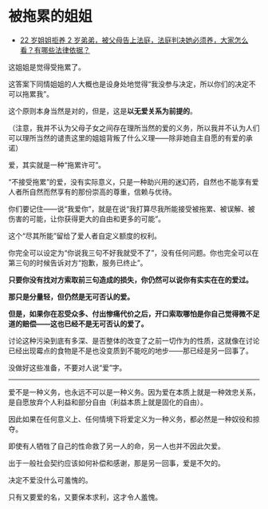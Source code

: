# 被拖累的姐姐

- [22 岁姐姐拒养 2 岁弟弟，被父母告上法庭，法庭判决她必须养，大家怎么看？有哪些法律依据？](https://www.zhihu.com/question/419755073/answer/1461820991)  
  

这姐姐是觉得受拖累了。

这答案下同情姐姐的人大概也是设身处地觉得“我没参与决定，所以你们的决定不可以拖累我”。

这个原则本身当然是对的，但是，这是**以无爱关系为前提的**。

（注意，我并不认为父母子女之间存在理所当然的爱的义务，所以我并不认为人们可以理所当然的谴责这里的姐姐背叛了什么义理——除非她自主自愿的有爱的承诺）

爱，其实就是一种“拖累许可”。

“不接受拖累”的爱，没有实际意义，只是一种助兴用的迷幻药，自然也不能享有爱人者所自然而然享有的那份崇高的尊重，信赖与优待。

你们要记住——说“我爱你”，就是在说“我打算尽我所能接受被拖累、被误解、被伤害的可能，让你获得更大的自由和更多的可能”。

这个“尽其所能”留给了爱人者自定义额度的权利。

你完全可以设定为“你说我三句不好我就受不了”，没有任何问题。你也完全可以在第三句的时候告诉对方“抱歉，服务已终止”。

**只要你没有找对方索取前三句造成的损失，你仍然可以说你有实实在在的爱过。**

**那只是分量轻，但仍然是无可否认的爱。**

**但是，如果你在忍受众多、付出惨痛代价之后，开口索取哪怕是你自己觉得微不足道的赔偿——这也已经不是无可否认的爱了。**

讨论这种污染到底有多深、是否整体的改变了之前一切作为的性质，这就像在讨论已经出现霉点的食物是不是也没变质到不能吃的地步——那已经是另一回事了。

没做好这些准备，不要对人说“爱”字。

---

爱不是一种义务，也永远不可以是一种义务。因为爱在本质上就是一种效忠关系，是自愿放弃个人利益和部分自由（利益本质上就是固化的自由）。

因此如果在任何意义上、任何情境下将爱定义为一种义务，都必然是一种奴役和掠夺。

即使有人牺牲了自己的性命救了另一人的命，另一人也并不因此欠爱。

出于一般社会契约应该如何补偿和感谢，那是另一回事，爱是不欠的。

决定不爱没什么可羞愧的。

只有又要爱的名，又要保本求利，这才令人羞愧。